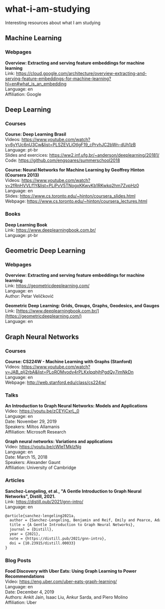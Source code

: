 # what-i-am-studying
Interesting resources about what I am studying

## Machine Learning

### Webpages
**Overview: Extracting and serving feature embeddings for machine learning**
</br>Link: https://cloud.google.com/architecture/overview-extracting-and-serving-feature-embeddings-for-machine-learning?hl=en#what_is_an_embedding
</br>Language: en
</br>Affiliation: Google

## Deep Learning

### Courses

**Course: Deep Learning Brasil** 
</br>Videos: https://www.youtube.com/watch?v=6yYUc6nU3Cw&list=PLSZEVLiOtIgF19_cPrvhJC2bWn-dUh1zB
</br>Language: pt-br
</br>Slides and exercices: https://ww2.inf.ufg.br/~anderson/deeplearning/20181/
</br>Code: https://github.com/engsoares/summerschool2018

**Course: Neural Networks for Machine Learning by Geoffrey Hinton (Coursera 2013)**
</br>Videos: https://www.youtube.com/watch?v=2fRnHVVLf1Y&list=PLiPvV5TNogxKKwvKb1RKwkq2hm7ZvpHz0
</br>Language: en
</br>Slides: https://www.cs.toronto.edu/~hinton/coursera_slides.html
</br>Webpage: https://www.cs.toronto.edu/~hinton/coursera_lectures.html

### Books
**Deep Learning Book**
</br>Link: https://www.deeplearningbook.com.br/
</br>Language: pt-br

## Geometric Deep Learning

### Webpages
**Overview: Extracting and serving feature embeddings for machine learning**
</br>Link: https://geometricdeeplearning.com/
</br>Language: en
</br>Author: Petar Veličković

**Geometric Deep Learning: Grids, Groups, Graphs, Geodesics, and Gauges**
</br>Link: [https://www.deeplearningbook.com.br/](https://geometricdeeplearning.com/)
</br>Language: en


## Graph Neural Networks

### Courses

**Course: CS224W - Machine Learning with Graphs (Stanford)**
</br>Videos: https://www.youtube.com/watch?v=JAB_plj2rbA&list=PLoROMvodv4rPLKxIpqhjhPgdQy7imNkDn
</br>Language: en
</br>Webpage: http://web.stanford.edu/class/cs224w/

### Talks
**An Introduction to Graph Neural Networks: Models and Applications**
</br>Video: https://youtu.be/zCEYiCxrL_0
</br>Language: en
</br>Date: November 29, 2019
</br>Speakers: Miltos Allamanis
</br>Affiliation: Microsoft Research

**Graph neural networks: Variations and applications**
</br>Video: https://youtu.be/cWIeTMklzNg
</br>Language: en
</br>Date: March 15, 2018
</br>Speakers: Alexander Gaunt
</br>Affiliation: University of Cambridge


### Articles

**Sanchez-Lengeling, et al., "A Gentle Introduction to Graph Neural Networks", Distill, 2021.**
</br>Link: https://distill.pub/2021/gnn-intro/
</br>Language: en
~~~latex
@article{sanchez-lengeling2021a,
  author = {Sanchez-Lengeling, Benjamin and Reif, Emily and Pearce, Adam and Wiltschko, Alexander B.},
  title = {A Gentle Introduction to Graph Neural Networks},
  journal = {Distill},
  year = {2021},
  note = {https://distill.pub/2021/gnn-intro},
  doi = {10.23915/distill.00033}
}
~~~

### Blog Posts
**Food Discovery with Uber Eats: Using Graph Learning to Power Recommendations**
</br>Video: https://eng.uber.com/uber-eats-graph-learning/
</br>Language: en
</br>Date: December 4, 2019
</br>Authors: Ankit Jain, Isaac Liu, Ankur Sarda, and Piero Molino
</br>Affiliation: Uber
